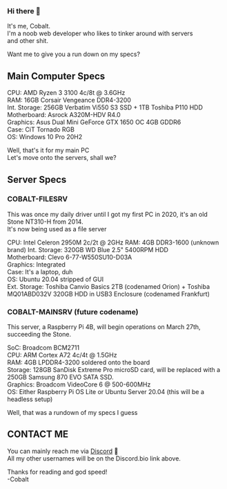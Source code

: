 ### Hi there 👋

It's me, Cobalt.  
I'm a noob web developer who likes to tinker around with servers  
and other shit.  

Want me to give you a run down on my specs?  

## Main Computer Specs  

CPU: AMD Ryzen 3 3100 4c/8t @ 3.6GHz  
RAM: 16GB Corsair Vengeance DDR4-3200  
Int. Storage: 256GB Verbatim Vi550 S3 SSD + 1TB Toshiba P110 HDD  
Motherboard: Asrock A320M-HDV R4.0  
Graphics: Asus Dual Mini GeForce GTX 1650 OC 4GB GDDR6  
Case: CiT Tornado RGB  
OS: Windows 10 Pro 20H2  

Well, that's it for my main PC  
Let's move onto the servers, shall we?  

## Server Specs  

### COBALT-FILESRV

This was once my daily driver until I got my first PC in 2020, it's an old Stone NT310-H from 2014.  
It's now being used as a file server

CPU: Intel Celeron 2950M 2c/2t @ 2GHz
RAM: 4GB DDR3-1600 (unknown brand)
Int. Storage: 320GB WD Blue 2.5" 5400RPM HDD  
Motherboard: Clevo 6-77-W550SU10-D03A  
Graphics: Integrated  
Case: It's a laptop, duh  
OS: Ubuntu 20.04 stripped of GUI  
Ext. Storage: Toshiba Canvio Basics 2TB (codenamed Orion) + Toshiba MQ01ABD032V 320GB HDD in USB3 Enclosure (codenamed Frankfurt)  

### COBALT-MAINSRV (future codename)

This server, a Raspberry Pi 4B, will begin operations on March 27th, succeeding the Stone.

SoC: Broadcom BCM2711  
CPU: ARM Cortex A72 4c/4t @ 1.5GHz  
RAM: 4GB LPDDR4-3200 soldered onto the board  
Storage: 128GB SanDisk Extreme Pro microSD card, will be replaced with a 250GB Samsung 870 EVO SATA SSD.  
Graphics: Broadcom VideoCore 6 @ 500-600MHz  
OS: Either Raspberry Pi OS Lite or Ubuntu Server 20.04 (this will be a headless setup)  

Well, that was a rundown of my specs I guess

## CONTACT ME

You can mainly reach me via [Discord](dsc.bio/criterion4101) :speech_balloon:  
All my other usernames will be on the Discord.bio link above.  

Thanks for reading and god speed!  
-Cobalt  
